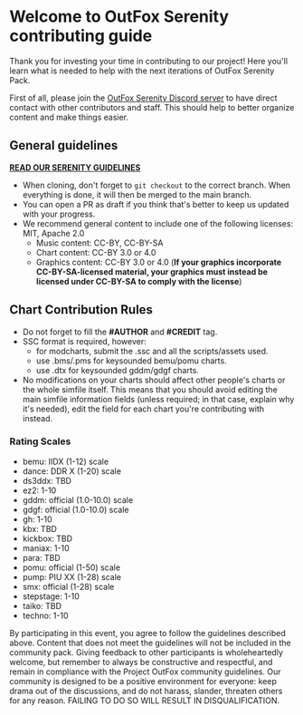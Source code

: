 # Welcome to OutFox Serenity contributing guide

Thank you for investing your time in contributing to our project! Here you'll learn what is needed to help with the next iterations of OutFox Serenity Pack.

First of all, please join the [OutFox Serenity Discord server](https://discord.gg/mNcFU67mK7) to have direct contact with other contributors and staff. This should help to better organize content and make things easier.

## General guidelines

[**READ OUR SERENITY GUIDELINES**](https://projectoutfox.com/serenity-guidelines)

- When cloning, don't forget to `git checkout` to the correct branch. When everything is done, it will then be merged to the main branch.
- You can open a PR as draft if you think that's better to keep us updated with your progress.
- We recommend general content to include one of the following licenses: MIT, Apache 2.0
    - Music content: CC-BY, CC-BY-SA
    - Chart content: CC-BY 3.0 or 4.0
    - Graphics content: CC-BY 3.0 or 4.0 (**If your graphics incorporate CC-BY-SA-licensed material, your graphics must instead be licensed under CC-BY-SA to comply with the license**)

## Chart Contribution Rules

- Do not forget to fill the **#AUTHOR** and **#CREDIT** tag.
- SSC format is required, however:
    - for modcharts, submit the .ssc and all the scripts/assets used.
	- use .bms/.pms for keysounded bemu/pomu charts.
	- use .dtx for keysounded gddm/gdgf charts.
- No modifications on your charts should affect other people's charts or the whole simfile itself. This means that you should avoid editing the main simfile information fields (unless required; in that case, explain why it's needed), edit the field for each chart you're contributing with instead.

### Rating Scales

- bemu: IIDX (1-12) scale
- dance: DDR X (1-20) scale
- ds3ddx: TBD
- ez2: 1-10
- gddm: official (1.0-10.0) scale
- gdgf: official (1.0-10.0) scale
- gh: 1-10
- kbx: TBD
- kickbox: TBD
- maniax: 1-10
- para: TBD
- pomu: official (1-50) scale
- pump: PIU XX (1-28) scale
- smx: official (1-28) scale
- stepstage: 1-10
- taiko: TBD
- techno: 1-10

By participating in this event, you agree to follow the guidelines described above. Content that does not meet the guidelines will not be included in the community pack. Giving feedback to other participants is wholeheartedly welcome, but remember to always be constructive and respectful, and remain in compliance with the Project OutFox community guidelines. Our community is designed to be a positive environment for everyone: keep drama out of the discussions, and do not harass, slander, threaten others for any reason. FAILING TO DO SO WILL RESULT IN DISQUALIFICATION.